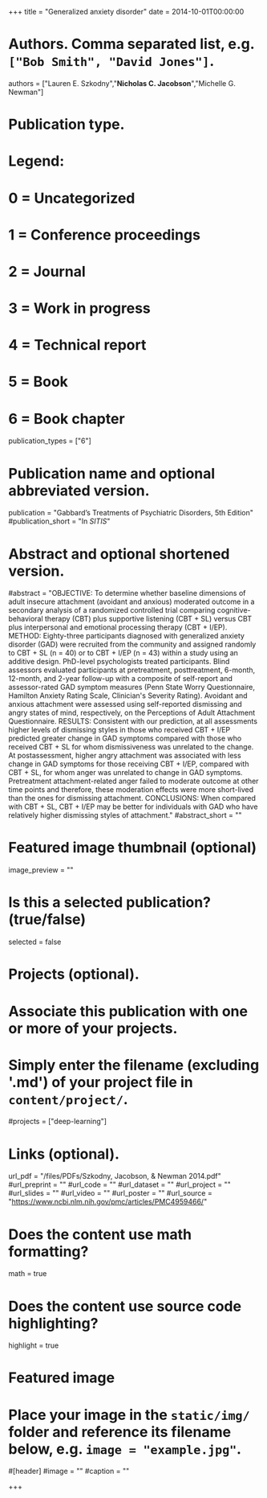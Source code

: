 +++
title = "Generalized anxiety disorder"
date = 2014-10-01T00:00:00

# Authors. Comma separated list, e.g. `["Bob Smith", "David Jones"]`.
authors = ["Lauren E. Szkodny","**Nicholas C. Jacobson**","Michelle G. Newman"]

# Publication type.
# Legend:
# 0 = Uncategorized
# 1 = Conference proceedings
# 2 = Journal
# 3 = Work in progress
# 4 = Technical report
# 5 = Book
# 6 = Book chapter
publication_types = ["6"]

# Publication name and optional abbreviated version.
publication = "Gabbard’s Treatments of Psychiatric Disorders, 5th Edition"
#publication_short = "In *SITIS*"

# Abstract and optional shortened version.
#abstract = "OBJECTIVE: To determine whether baseline dimensions of adult insecure attachment (avoidant and anxious) moderated outcome in a secondary analysis of a randomized controlled trial comparing cognitive-behavioral therapy (CBT) plus supportive listening (CBT + SL) versus CBT plus interpersonal and emotional processing therapy (CBT + I/EP). METHOD: Eighty-three participants diagnosed with generalized anxiety disorder (GAD) were recruited from the community and assigned randomly to CBT + SL (n = 40) or to CBT + I/EP (n = 43) within a study using an additive design. PhD-level psychologists treated participants. Blind assessors evaluated participants at pretreatment, posttreatment, 6-month, 12-month, and 2-year follow-up with a composite of self-report and assessor-rated GAD symptom measures (Penn State Worry Questionnaire, Hamilton Anxiety Rating Scale, Clinician's Severity Rating). Avoidant and anxious attachment were assessed using self-reported dismissing and angry states of mind, respectively, on the Perceptions of Adult Attachment Questionnaire. RESULTS: Consistent with our prediction, at all assessments higher levels of dismissing styles in those who received CBT + I/EP predicted greater change in GAD symptoms compared with those who received CBT + SL for whom dismissiveness was unrelated to the change. At postassessment, higher angry attachment was associated with less change in GAD symptoms for those receiving CBT + I/EP, compared with CBT + SL, for whom anger was unrelated to change in GAD symptoms. Pretreatment attachment-related anger failed to moderate outcome at other time points and therefore, these moderation effects were more short-lived than the ones for dismissing attachment. CONCLUSIONS: When compared with CBT + SL, CBT + I/EP may be better for individuals with GAD who have relatively higher dismissing styles of attachment."
#abstract_short = ""

# Featured image thumbnail (optional)
image_preview = ""

# Is this a selected publication? (true/false)
selected = false

# Projects (optional).
#   Associate this publication with one or more of your projects.
#   Simply enter the filename (excluding '.md') of your project file in `content/project/`.
#projects = ["deep-learning"]

# Links (optional).
url_pdf = "/files/PDFs/Szkodny, Jacobson, & Newman 2014.pdf"
#url_preprint = ""
#url_code = ""
#url_dataset = ""
#url_project = ""
#url_slides = ""
#url_video = ""
#url_poster = ""
#url_source = "https://www.ncbi.nlm.nih.gov/pmc/articles/PMC4959466/"

# Does the content use math formatting?
math = true

# Does the content use source code highlighting?
highlight = true

# Featured image
# Place your image in the `static/img/` folder and reference its filename below, e.g. `image = "example.jpg"`.
#[header]
#image = ""
#caption = ""

+++
